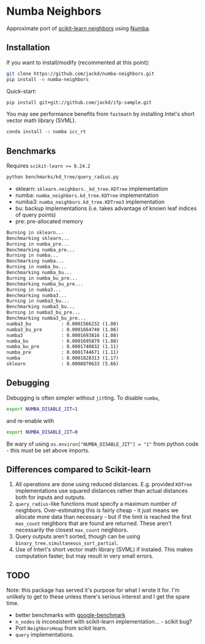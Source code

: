 # Numba Neighbors

Approximate port of [scikit-learn neighbors](https://github.com/scikit-learn/scikit-learn/tree/master/sklearn/neighbors) using [Numba](http://numba.pydata.org/).

## Installation

If you want to install/modify (recommented at this point):

```bash
git clone https://github.com/jackd/numba-neighbors.git
pip install -e numba-neighbors
```

Quick-start:

```bash
pip install git+git://github.com/jackd/ifp-sample.git
```

You may see performance benefits from `fastmath` by installing Intel's short vector math library (SVML).

```bash
conda install -c numba icc_rt
```

## Benchmarks

Requires `scikit-learn >= 0.24.2`

```bash
python benchmarks/kd_tree/query_radius.py
```

- sklearn: `sklearn.neighbors._kd_tree.KDTree` implementation
- numba:   `numba_neighbors.kd_tree.KDTree` implementation
- numba3:  `numba_neighbors.kd_tree.KDTree3` implementation
- bu:      backup implementations (i.e. takes advantage of known leaf indices of query points)
- pre:     pre-allocated memory

```txt
Burning in sklearn...
Benchmarking sklearn...
Burning in numba_pre...
Benchmarking numba_pre...
Burning in numba...
Benchmarking numba...
Burning in numba_bu...
Benchmarking numba_bu...
Burning in numba_bu_pre...
Benchmarking numba_bu_pre...
Burning in numba3...
Benchmarking numba3...
Burning in numba3_bu...
Benchmarking numba3_bu...
Burning in numba3_bu_pre...
Benchmarking numba3_bu_pre...
numba3_bu           : 0.0001566232 (1.00)
numba3_bu_pre       : 0.0001664740 (1.06)
numba3              : 0.0001693816 (1.08)
numba_bu            : 0.0001695879 (1.08)
numba_bu_pre        : 0.0001740832 (1.11)
numba_pre           : 0.0001744671 (1.11)
numba               : 0.0001828313 (1.17)
sklearn             : 0.0008870633 (5.66)
```

## Debugging

Debugging is often simpler without `jit`ting. To disable `numba`,

```bash
export NUMBA_DISABLE_JIT=1
```

and re-enable with

```bash
export NUMBA_DISABLE_JIT=0
```

Be wary of using `os.environ["NUMBA_DISABLE_JIT"] = "1"` from python code - this must be set above imports.

## Differences compared to Scikit-learn

1. All operations are done using reduced distances. E.g. provided `KDTree` implementations use squared distances rather than actual distances both for inputs and outputs.
2. `query_radius`-like functions must specify a maximum number of neighbors. Over-estimating this is fairly cheap - it just means we allocate more data than necessary - but if the limit is reached the first `max_count` neighbors that are found are returned. These aren't necessarily the closest `max_count` neighbors.
3. Query outputs aren't sorted, though can be using `binary_tree.simultaneous_sort_partial`.
4. Use of Interl's short vector math library (SVML) if instaled. This makes computation faster, but may result in very small errors.

## TODO

Note: this package has served it's purpose for what I wrote it for. I'm unlikely to get to these unless there's serious interest and I get the spare time.

- better benchmarks with [google-benchmark](https://github.com/google/benchmark)
- `n_nodes` is inconsistent with scikit-learn implementation... - scikit bug?
- Port `NeighborsHeap` from scikit learn.
- `query` implementations.
